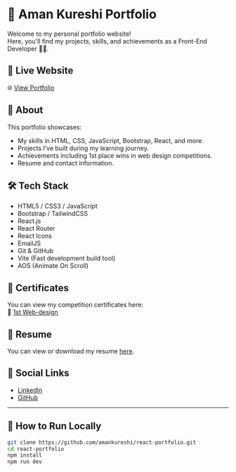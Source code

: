 # 💼 Aman Kureshi Portfolio

Welcome to my personal portfolio website!  
Here, you'll find my projects, skills, and achievements as a Front-End Developer 👨‍💻.

## 🚀 Live Website

🌐 [View Portfolio](https://amankureshi.vercel.app/)

## 📌 About

This portfolio showcases:

- My skills in HTML, CSS, JavaScript, Bootstrap, React, and more.
- Projects I’ve built during my learning journey.
- Achievements including 1st place wins in web design competitions.
- Resume and contact information.

## 🛠️ Tech Stack

- HTML5 / CSS3 / JavaScript
- Bootstrap / TailwindCSS
- React.js
- React Router
- React Icons
- EmailJS
- Git & GitHub
- Vite (Fast development build tool)
- AOS (Animate On Scroll)

## 🔗 Certificates

You can view my competition certificates here:  
📂 [1st Web-design](https://drive.google.com/drive/folders/199jgstGOC2N0tlEhWH2CYvhw21M4c-04?usp=sharing)

## 📃 Resume

You can view or download my resume [here](./src/assets/Aman_Frontend_Resume.pdf).

## 🔗 Social Links

- [LinkedIn](linkedin.com/in/aman-kureshi/)
- [GitHub](https://github.com/amankureshi)

---

## 📂 How to Run Locally

```bash
git clone https://github.com/amankureshi/react-portfolio.git
cd react-portfolio
npm install
npm run dev
```
